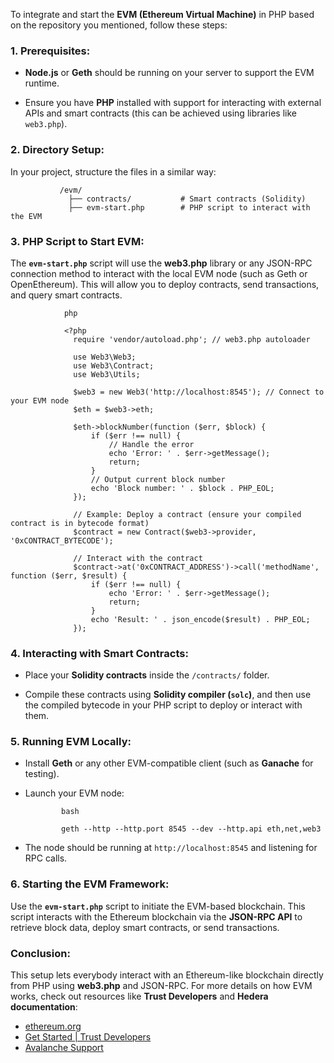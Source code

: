 To integrate and start the **EVM (Ethereum Virtual Machine)** in PHP based on the repository you mentioned, follow these steps:

### 1. **Prerequisites**:

   - **Node.js** or **Geth** should be running on your server to support the EVM runtime.
     
   - Ensure you have **PHP** installed with support for interacting with external APIs and smart contracts (this can be achieved using libraries like `web3.php`).

### 2. **Directory Setup**:

   In your project, structure the files in a similar way:
   
               /evm/
                 ├── contracts/           # Smart contracts (Solidity)
                 ├── evm-start.php        # PHP script to interact with the EVM
   
### 3. **PHP Script to Start EVM**:

The **`evm-start.php`** script will use the **web3.php** library or any JSON-RPC connection method to interact with the local EVM node (such as Geth or OpenEthereum).
This will allow you to deploy contracts, send transactions, and query smart contracts.

                php
                
                <?php
                  require 'vendor/autoload.php'; // web3.php autoloader
                  
                  use Web3\Web3;
                  use Web3\Contract;
                  use Web3\Utils;
                  
                  $web3 = new Web3('http://localhost:8545'); // Connect to your EVM node
                  $eth = $web3->eth;
                  
                  $eth->blockNumber(function ($err, $block) {
                      if ($err !== null) {
                          // Handle the error
                          echo 'Error: ' . $err->getMessage();
                          return;
                      }
                      // Output current block number
                      echo 'Block number: ' . $block . PHP_EOL;
                  });
                  
                  // Example: Deploy a contract (ensure your compiled contract is in bytecode format)
                  $contract = new Contract($web3->provider, '0xCONTRACT_BYTECODE');
                  
                  // Interact with the contract
                  $contract->at('0xCONTRACT_ADDRESS')->call('methodName', function ($err, $result) {
                      if ($err !== null) {
                          echo 'Error: ' . $err->getMessage();
                          return;
                      }
                      echo 'Result: ' . json_encode($result) . PHP_EOL;
                  });

### 4. **Interacting with Smart Contracts**:

   - Place your **Solidity contracts** inside the `/contracts/` folder.
     
   - Compile these contracts using **Solidity compiler (`solc`)**, and then use the compiled bytecode in your PHP script to deploy or interact with them.

### 5. **Running EVM Locally**:

   - Install **Geth** or any other EVM-compatible client (such as **Ganache** for testing).
     
   - Launch your EVM node:

                 bash
                 
                 geth --http --http.port 8545 --dev --http.api eth,net,web3
     
   - The node should be running at `http://localhost:8545` and listening for RPC calls.

### 6. **Starting the EVM Framework**:

   Use the **`evm-start.php`** script to initiate the EVM-based blockchain.
   This script interacts with the Ethereum blockchain via the **JSON-RPC API** to retrieve block data, deploy smart contracts, or send transactions.

### Conclusion:
This setup lets everybody interact with an Ethereum-like blockchain directly from PHP using **web3.php** and JSON-RPC. 
For more details on how EVM works, check out resources like **Trust Developers** and **Hedera documentation**:

- [ethereum.org](https://ethereum.org/pcm/developers/docs/evm/)
- [Get Started | Trust Developers](https://developer.trustwallet.com/developer/wallet-core/newblockchain/newevmchain)
- [Avalanche Support](https://support.avax.network/en/articles/5417030-what-is-the-ethereum-virtual-machine-evm)
